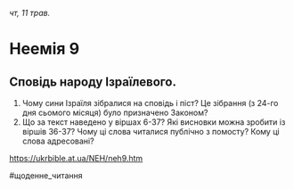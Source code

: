
_чт, 11 трав._

# Неемія 9

## Сповідь народу Ізраїлевого.
1. Чому сини Ізраїля зібралися на сповідь і піст? Це зібрання (з 24-го дня сьомого місяця) було призначено Законом?
2. Що за текст наведено у віршах 6-37? Які висновки можна зробити із віршів 36-37? Чому ці слова читалися публічно з помосту? Кому ці слова адресовані?

https://ukrbible.at.ua/NEH/neh9.htm 

#щоденне_читання
